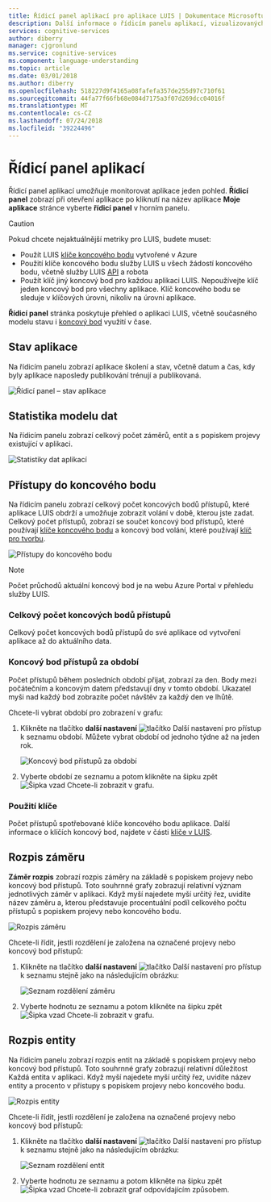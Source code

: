 ```yaml
---
title: Řídicí panel aplikací pro aplikace LUIS | Dokumentace Microsoftu
description: Další informace o řídicím panelu aplikací, vizualizovaných nástrojů pro generování sestav, která umožňuje monitorování aplikací na jeden první pohled.
services: cognitive-services
author: diberry
manager: cjgronlund
ms.service: cognitive-services
ms.component: language-understanding
ms.topic: article
ms.date: 03/01/2018
ms.author: diberry
ms.openlocfilehash: 518227d9f4165a08fafefa357de255d97c710f61
ms.sourcegitcommit: 44fa77f66fb68e084d7175a3f07d269dcc04016f
ms.translationtype: MT
ms.contentlocale: cs-CZ
ms.lasthandoff: 07/24/2018
ms.locfileid: "39224496"
---
```

# <a name="application-dashboard"></a>Řídicí panel aplikací
Řídicí panel aplikací umožňuje monitorovat aplikace jeden pohled. **Řídicí panel** zobrazí při otevření aplikace po kliknutí na název aplikace **Moje aplikace** stránce vyberte **řídicí panel** v horním panelu. 

> [!CAUTION]
> Pokud chcete nejaktuálnější metriky pro LUIS, budete muset:
> * Použít LUIS [klíče koncového bodu](luis-how-to-azure-subscription.md) vytvořené v Azure
> * Použití klíče koncového bodu služby LUIS u všech žádostí koncového bodu, včetně služby LUIS [API](https://aka.ms/luis-endpoint-apis) a robota
> * Použít klíč jiný koncový bod pro každou aplikaci LUIS. Nepoužívejte klíč jeden koncový bod pro všechny aplikace. Klíč koncového bodu se sleduje v klíčových úrovni, nikoliv na úrovni aplikace.  

**Řídicí panel** stránka poskytuje přehled o aplikaci LUIS, včetně současného modelu stavu i [koncový bod](luis-glossary.md#endpoint) využití v čase. <!--The following image shows the **Dashboard** page.-->

<!-- TBD: Get a working screen shot
![The Dashboard](./media/luis-how-to-use-dashboard/dashboard.png)
-->

<!-- TBD: IS THIS STILL TRUE?
At the top of the **Dashboard** page, a contextual notification bar constantly displays notifications to update you on the required or recommended actions appropriate for the current state of your app. It also provides useful tips and alerts as needed. A detailed description of the data reported on the **Dashboard** page follows.
-->
  
## <a name="app-status"></a>Stav aplikace
Na řídicím panelu zobrazí aplikace školení a stav, včetně datum a čas, kdy byly aplikace naposledy publikování trénují a publikovaná.  

![Řídicí panel – stav aplikace](./media/luis-how-to-use-dashboard/app-state.png)

## <a name="model-data-statistics"></a>Statistika modelu dat
Na řídicím panelu zobrazí celkový počet záměrů, entit a s popiskem projevy existující v aplikaci. 

![Statistiky dat aplikací](./media/luis-how-to-use-dashboard/app-model-count.png)

## <a name="endpoint-hits"></a>Přístupy do koncového bodu
Na řídicím panelu zobrazí celkový počet koncových bodů přístupů, které aplikace LUIS obdrží a umožňuje zobrazit volání v době, kterou jste zadat. Celkový počet přístupů, zobrazí se součet koncový bod přístupů, které používají [klíče koncového bodu](./luis-concept-keys.md#endpoint-key) a koncový bod volání, které používají [klíč pro tvorbu](./luis-concept-keys.md#authoring-key).

<!-- TBD: this image is old but I don't have a new one based on usage -->
![Přístupy do koncového bodu](./media/luis-how-to-use-dashboard/dashboard-endpointhits.png)

> [!NOTE] 
> Počet průchodů aktuální koncový bod je na webu Azure Portal v přehledu služby LUIS. 
 
### <a name="total-endpoint-hits"></a>Celkový počet koncových bodů přístupů
Celkový počet koncových bodů přístupů do své aplikace od vytvoření aplikace až do aktuálního data.

### <a name="endpoint-hits-per-period"></a>Koncový bod přístupů za období
Počet přístupů během posledních období přijat, zobrazí za den. Body mezi počátečním a koncovým datem představují dny v tomto období. Ukazatel myši nad každý bod zobrazíte počet návštěv za každý den ve lhůtě. 

Chcete-li vybrat období pro zobrazení v grafu:
 
1. Klikněte na tlačítko **další nastavení** ![tlačítko Další nastavení](./media/luis-how-to-use-dashboard/Dashboard-Settings-btn.png) pro přístup k seznamu období. Můžete vybrat období od jednoho týdne až na jeden rok. 

    ![Koncový bod přístupů za období](./media/luis-how-to-use-dashboard/timerange.png)

2. Vyberte období ze seznamu a potom klikněte na šipku zpět ![Šipka vzad](./media/luis-how-to-use-dashboard/Dashboard-backArrow.png) Chcete-li zobrazit v grafu.

### <a name="key-usage"></a>Použití klíče
Počet přístupů spotřebované klíče koncového bodu aplikace. Další informace o klíčích koncový bod, najdete v části [klíče v LUIS](luis-concept-keys.md). 
  
## <a name="intent-breakdown"></a>Rozpis záměru
**Záměr rozpis** zobrazí rozpis záměry na základě s popiskem projevy nebo koncový bod přístupů. Toto souhrnné grafy zobrazují relativní význam jednotlivých záměr v aplikaci. Když myší najedete myší určitý řez, uvidíte název záměru a, kterou představuje procentuální podíl celkového počtu přístupů s popiskem projevy nebo koncového bodu. 

![Rozpis záměru](./media/luis-how-to-use-dashboard/intent-breakdown.png)

Chcete-li řídit, jestli rozdělení je založena na označené projevy nebo koncový bod přístupů:

1. Klikněte na tlačítko **další nastavení** ![tlačítko Další nastavení](./media/luis-how-to-use-dashboard/Dashboard-Settings-btn.png) pro přístup k seznamu stejně jako na následujícím obrázku:

    ![Seznam rozdělení záměru](./media/luis-how-to-use-dashboard/intent-breakdown-based-on.png)
2. Vyberte hodnotu ze seznamu a potom klikněte na šipku zpět ![Šipka vzad](./media/luis-how-to-use-dashboard/Dashboard-backArrow.png) Chcete-li zobrazit v grafu.

## <a name="entity-breakdown"></a>Rozpis entity
Na řídicím panelu zobrazí rozpis entit na základě s popiskem projevy nebo koncový bod přístupů. Toto souhrnné grafy zobrazují relativní důležitost Každá entita v aplikaci. Když myší najedete myší určitý řez, uvidíte název entity a procento v přístupy s popiskem projevy nebo koncového bodu. 

![Rozpis entity](./media/luis-how-to-use-dashboard/entity-breakdown.png)

Chcete-li řídit, jestli rozdělení je založena na označené projevy nebo koncový bod přístupů:

1. Klikněte na tlačítko **další nastavení** ![tlačítko Další nastavení](./media/luis-how-to-use-dashboard/Dashboard-Settings-btn.png) pro přístup k seznamu stejně jako na následujícím obrázku:

    ![Seznam rozdělení entit](./media/luis-how-to-use-dashboard/entity-breakdown-based-on.png)
2. Vyberte hodnotu ze seznamu a potom klikněte na šipku zpět ![Šipka vzad](./media/luis-how-to-use-dashboard/Dashboard-backArrow.png) Chcete-li zobrazit graf odpovídajícím způsobem.
